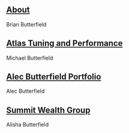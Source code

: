 ## [About](/about.html)
Brian Butterfield

## [Atlas Tuning and Performance](https://atlastuningperformance.com)
Michael Butterfield

## [Alec Butterfield Portfolio](https://www.alecbutterfield.com)
Alec Butterfield

## [Summit Wealth Group](https://www.summitwealthgroup.com/team/alisha-butterfield)
Alisha Butterfield
